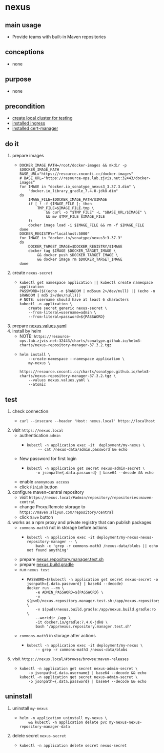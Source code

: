 # nexus

## main usage
* Provide teams with built-in Maven repositories

## conceptions
* none

## purpose
* none

## precondition
* [create local cluster for testing](/kubernetes/create.local.cluster.with.kind.md)
* [installed ingress](/kubernetes/basic/ingress.nginx.md)
* [installed cert-manager](/kubernetes/basic/cert.manager.md)

## do it
1. prepare images
    * ```shell
      DOCKER_IMAGE_PATH=/root/docker-images && mkdir -p $DOCKER_IMAGE_PATH
      BASE_URL="https://resource.cnconti.cc/docker-images"
      # BASE_URL="https://resource-ops.lab.zjvis.net:32443/docker-images"
      for IMAGE in "docker.io_sonatype_nexus3_3.37.3.dim" \
          "docker.io_library_gradle_7.4.0-jdk8.dim"
      do
          IMAGE_FILE=$DOCKER_IMAGE_PATH/$IMAGE
          if [ ! -f $IMAGE_FILE ]; then
              TMP_FILE=$IMAGE_FILE.tmp \
                  && curl -o "$TMP_FILE" -L "$BASE_URL/$IMAGE" \
                  && mv $TMP_FILE $IMAGE_FILE
          fi
          docker image load -i $IMAGE_FILE && rm -f $IMAGE_FILE
      done
      DOCKER_REGISTRY="localhost:5000"
      for IMAGE in "docker.io/sonatype/nexus3:3.37.3"
      do
          DOCKER_TARGET_IMAGE=$DOCKER_REGISTRY/$IMAGE
          docker tag $IMAGE $DOCKER_TARGET_IMAGE \
              && docker push $DOCKER_TARGET_IMAGE \
              && docker image rm $DOCKER_TARGET_IMAGE
      done
      ```
2. create `nexus-secret`
    * ```shell
      kubectl get namespace application || kubectl create namespace application
      PASSWORD=($((echo -n $RANDOM | md5sum 2>/dev/null) || (echo -n $RANDOM | md5 2>/dev/null)))
      # NOTE: username should have at least 6 characters
      kubectl -n application \
          create secret generic nexus-secret \
          --from-literal=username=admin \
          --from-literal=password=${PASSWORD}
      ```
3. prepare [nexus.values.yaml](resources/nexus.values.yaml.md)
4. install by helm
    * NOTE: `https://resource-ops.lab.zjvis.net:32443/charts/sonatype.github.io/helm3-charts/nexus-repository-manager-37.3.2.tgz`
    * ```shell
      helm install \
          --create-namespace --namespace application \
          my-nexus \
          https://resource.cnconti.cc/charts/sonatype.github.io/helm3-charts/nexus-repository-manager-37.3.2.tgz \
          --values nexus.values.yaml \
          --atomic
      ```
  
## test
1. check connection
   * ```shell
     curl --insecure --header 'Host: nexus.local' https://localhost
     ```
2. visit `https://nexus.local`
    * authentication `admin`
        + ```shell
          kubectl -n application exec -it  deployment/my-nexus \
               -- cat /nexus-data/admin.password && echo
          ```
    * New password for first login
        + ```shell
          kubectl -n application get secret nexus-admin-secret \
              -o jsonpath={.data.password} | base64 --decode && echo
          ```
    * enable `anonymous access`
    * click `Finish` button
3. configure maven-central repository
    * visit `https://nexus.local/#admin/repository/repositories:maven-central`
    * change Proxy.Remote storage to `https://maven.aliyun.com/repository/central`
    * click `Save` button
4. works as a npm proxy and private registry that can publish packages
    * `commons-math3` not in storage before actions
        + ```shell
          kubectl -n application exec -it deployment/my-nexus-nexus-repository-manager -- \
              bash -c 'grep -r commons-math3 /nexus-data/blobs || echo not found anything'
          ```
    * prepare [nexus.repository.manager.test.sh](resources/nexus.repository.manager.test.sh.md)
    * prepare [nexus.build.gradle](resources/nexus.build.gradle.md)
    * run `nexus test`
        + ```shell
          PASSWORD=$(kubectl -n application get secret nexus-secret -o jsonpath={.data.password} | base64 --decode)
          docker run --rm \
              -e ADMIN_PASSWORD=${PASSWORD} \
              -v $(pwd)/nexus.repository.manager.test.sh:/app/nexus.repository.manager.test.sh:ro \
              -v $(pwd)/nexus.build.gradle:/app/nexus.build.gradle:ro \
              --workdir /app \
              -it docker.io/gradle:7.4.0-jdk8 \
              bash '/app/nexus.repository.manager.test.sh'
          ```
    * `commons-math3` in storage after actions
        + ```shell
          kubectl -n application exec -it deployment/my-nexus \
              -- grep -r commons-math3 /nexus-data/blobs
          ```
5. visit `https://nexus.local/#browse/browse:maven-releases`
    * ```shell
      kubectl -n application get secret nexus-admin-secret \
          -o jsonpath={.data.username} | base64 --decode && echo
      kubectl -n application get secret nexus-admin-secret \
          -o jsonpath={.data.password} | base64 --decode && echo
      ```

## uninstall
1. uninstall `my-nexus`
    * ```shell
      helm -n application uninstall my-nexus \
          && kubectl -n application delete pvc my-nexus-nexus-repository-manager-data
      ```
2. delete secret `nexus-secret`
    * ```shell
      kubectl -n application delete secret nexus-secret
      ```



















